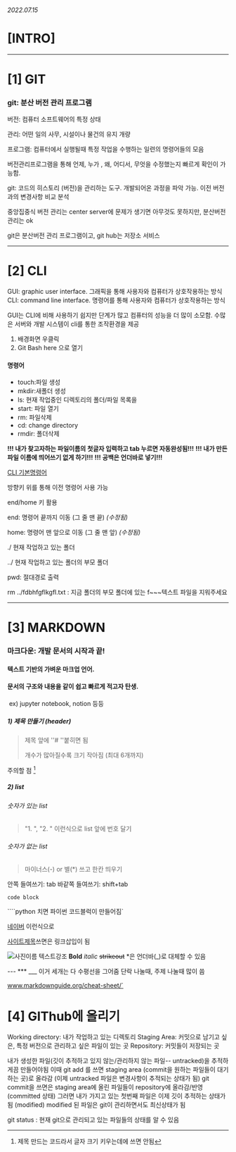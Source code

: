 ###### 2022.07.15

# [INTRO]

---

# [1] GIT

### git: 분산 버전 관리 프로그램

버전: 컴퓨터 소프트웨어의 특정 상태

관리: 어떤 일의 사무, 시설이나 물건의 유지 개량

프로그램: 컴퓨터에서 실행될때 특정 작업을 수행하는 일련의 명령어들의 모음

버전관리프로그램을 통해 언제, 누가 , 왜, 어디서, 무엇을 수정했는지 빠르게 확인이 가능함.

git: 코드의 히스토리 (버전)을 관리하는 도구. 개발되어온 과정을 파악 가능. 이전 버전과의 변경사항 비교 분석

중앙집중식 버전 관리는 center server에 문제가 생기면 아무것도 못하지만, 분산버전 관리는 ok

git은 분산버전 관리 프로그램이고, git hub는 저장소 서비스

---

# [2] CLI

GUI: graphic user interface. 그래픽을 통해 사용자와 컴퓨터가 상호작용하는 방식
CLI: command line interface. 명령어를 통해 사용자와 컴퓨터가 상호작용하는 방식

GUI는 CLI에 비해 사용하기 쉽지만 단계가 많고 컴퓨터의 성능을 더 많이 소모함.
수많은 서버와 개발 시스템이 cli를 통한 조작환경을 제공

1. 배경화면 우클릭
2. Git Bash here 으로 열기

#### 명령어

- touch:파일 생성
- mkdir:새폴더 생성
- ls: 현재 작업중인 디렉토리의 폴더/파일 목록을
- start: 파일 열기
- rm: 파일삭제
- cd: change directory
- rmdir: 폴더삭제

**!!! 내가 찾고자하는 파일이름의 첫글자 입력하고 tab 누르면 자동완성됨!!!**
**!!! 내가 만든 파일 이름에 띄어쓰기 없게 하기!!!**
**!!! 공백은 언더바로 넣기!!!**

[CLI 기본명령어](https://velog.io/@dot_line_901/CLI-기본-명령어)

방향키 위를 통해 이전 명령어 사용 가능

end/home 키 활용

end: 명령어 끝까지 이동 (그 줄 맨 끝) _(수정됨)_

home: 명령어 맨 앞으로 이동 (그 줄 맨 앞) _(수정됨)_

./ 현재 작업하고 있는 폴더

../ 현재 작업하고 있는 폴더의 부모 폴더

pwd: 절대경로 출력

rm ../fdbhfgflkgfl.txt : 지금 폴더의 부모 폴더에 있는 f~~~텍스트 파일을 지워주세요

---

# [3] MARKDOWN

### 마크다운: 개발 문서의 시작과 끝!

#### 텍스트 기반의 가벼운 마크업 언어.

#### 문서의 구조와 내용을 같이 쉽고 빠르게 적고자 탄생.

​ ex) jupyter notebook, notion 등등

##### 1) 제목 만들기 (header)

> 제목 앞에 ''# ''붙히면 됨
>
> 개수가 많아질수록 크기 작아짐 (최대 6개까지)

주의할 점 [^1]

##### 2) list

###### 숫자가 있는 list

> "1. ", "2. " 이런식으로 list 앞에 번호 달기

###### 숫자가 없는 list

> 마이너스(-) or 별(\*) 쓰고 한칸 띄우기

안쪽 들여쓰기: tab 바같쪽 들여쓰기: shift+tab

```
code block
```

\````python 치면 파이썬 코드블럭이 만들어짐`

[네이버](www.naver.com) 이런식으로

[사이트제목](url)쓰면은 링크삽입이 됨

![사진이름](사진url) 텍스트강조 **Bold** _italic_ ~~strikeout~~ \*은 언더바(\_)로 대체할 수 있음

--- \*\*\* \_\_\_ 이거 세개는 다 수평선을 그어줌 단락 나눌때, 주제 나눌때 많이 씀

www.markdownguide.org/cheat-sheet/`

[^1]: 제목 만드는 코드라서 글자 크기 키우는데에 쓰면 안됨

# [4] GIThub에 올리기

Working directory: 내가 작업하고 있는 디렉토리
Staging Area: 커밋으로 남기고 싶은, 특정 버전으로 관리하고 싶은 파일이 있는 곳
Repository: 커밋들이 저장되는 곳

내가 생성한 파일(깃이 추적하고 있지 않는/관리하지 않는 파일-- untracked)을 추적하게끔 만들어야됨
이때 git add 를 쓰면 staging area (commit을 원하는 파일들이 대기하는 곳)로 올라감 (이제 untracked 파일은 변경사항이 추적되는 상태가 됨)
git commit을 쓰면은 staging area에 올린 파일들이 repository에 올라감/반영 (committed 상태)
그러면 내가 가지고 있는 첫번째 파일은 이제 깃이 추적하는 상태가 됨 (modified)
modified 된 파일은 git이 관리하면서도 최신상태가 됨

git status : 현재 git으로 관리되고 있는 파일들의 상태를 알 수 있음
